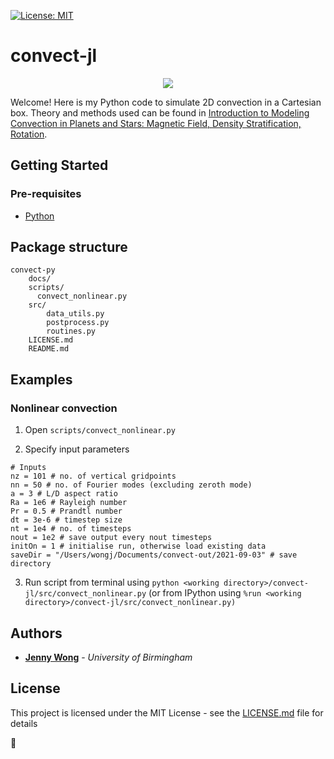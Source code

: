 [![License: MIT](https://img.shields.io/badge/License-MIT-yellow.svg)](https://opensource.org/licenses/MIT)

# convect-jl

<p align="center">
  <img src="docs/figures/video.gif" />
</p>

Welcome! Here is my Python code to simulate 2D convection in a Cartesian box. Theory and methods used can be found in [Introduction to Modeling Convection in Planets and Stars: Magnetic Field, Density Stratification, Rotation](https://press.princeton.edu/books/hardcover/9780691141725/introduction-to-modeling-convection-in-planets-and-stars). 

## Getting Started

### Pre-requisites
- [Python](https://www.python.org/)

## Package structure
```
convect-py
    docs/
    scripts/
      convect_nonlinear.py
    src/
        data_utils.py
        postprocess.py
        routines.py
    LICENSE.md
    README.md
```

## Examples

### Nonlinear convection

1. Open `scripts/convect_nonlinear.py`

2. Specify input parameters
   
```
# Inputs
nz = 101 # no. of vertical gridpoints
nn = 50 # no. of Fourier modes (excluding zeroth mode)
a = 3 # L/D aspect ratio
Ra = 1e6 # Rayleigh number
Pr = 0.5 # Prandtl number
dt = 3e-6 # timestep size
nt = 1e4 # no. of timesteps
nout = 1e2 # save output every nout timesteps
initOn = 1 # initialise run, otherwise load existing data
saveDir = "/Users/wongj/Documents/convect-out/2021-09-03" # save directory
```
3. Run script from terminal using `python <working directory>/convect-jl/src/convect_nonlinear.py` (or from IPython using `%run <working directory>/convect-jl/src/convect_nonlinear.py)` 

## Authors

* [**Jenny Wong**](https://jnywong.github.io/) - *University of Birmingham*
  

## License

This project is licensed under the MIT License - see the [LICENSE.md](LICENSE.md) file for details

:tada:
